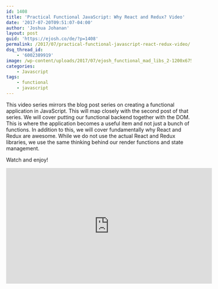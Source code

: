 ```yaml
---
id: 1408
title: 'Practical Functional JavaScript: Why React and Redux? Video'
date: '2017-07-20T09:51:07-04:00'
author: 'Joshua Johanan'
layout: post
guid: 'https://ejosh.co/de/?p=1408'
permalink: /2017/07/practical-functional-javascript-react-redux-video/
dsq_thread_id:
    - '6002389919'
image: /wp-content/uploads/2017/07/ejosh_functional_mad_libs_2-1200x675.png
categories:
    - Javascript
tags:
    - functional
    - javascript
---
```


This video series mirrors the blog post series on creating a functional application in JavaScript. This will map closely with the second post of that series. We will cover putting our functional backend together with the DOM. This is where the application becomes a useful item and not just a bunch of functions. In addition to this, we will cover fundamentally why React and Redux are awesome. While we do not use the actual React and Redux libraries, we use the same thinking behind our render functions and state management.

Watch and enjoy!  
<iframe allowfullscreen="" frameborder="0" height="315" loading="lazy" src="https://www.youtube.com/embed/U3VNbnxTyoM?list=PLCxhJ1rikyTofZMjBeQI9ceLCZwPNLAsl" width="560"></iframe>